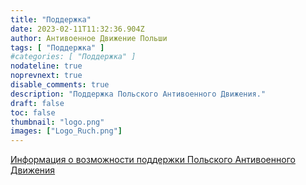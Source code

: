 ```yaml
---
title: "Поддержка"
date: 2023-02-11T11:32:36.904Z
author: Антивоенное Движение Польши
tags: [ "Поддержка" ]
#categories: [ "Поддержка" ]
nodateline: true
noprevnext: true
disable_comments: true
description: "Поддержка Польского Антивоенного Движения."
draft: false
toc: false
thumbnail: "logo.png"
images: ["Logo_Ruch.png"]
---
```

[Информация о возможности поддержки Польского Антивоенного Движения](https://polskiruchantywojenny.com/pokoj-i-wolnosc/wsparcie/ "Страница поддержки Польского Антивоенного Движения")

